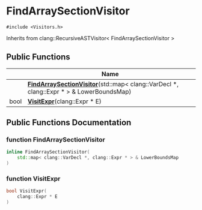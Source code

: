 # FindArraySectionVisitor






`#include <Visitors.h>`

Inherits from clang::RecursiveASTVisitor< FindArraySectionVisitor >

## Public Functions

|                | Name           |
| -------------- | -------------- |
| | **[FindArraySectionVisitor](../Classes/classFindArraySectionVisitor.md#function-findarraysectionvisitor)**(std::map< clang::VarDecl *, clang::Expr * > & LowerBoundsMap) |
| bool | **[VisitExpr](../Classes/classFindArraySectionVisitor.md#function-visitexpr)**(clang::Expr * E) |

## Public Functions Documentation

### function FindArraySectionVisitor

```cpp
inline FindArraySectionVisitor(
    std::map< clang::VarDecl *, clang::Expr * > & LowerBoundsMap
)
```


### function VisitExpr

```cpp
bool VisitExpr(
    clang::Expr * E
)
```


